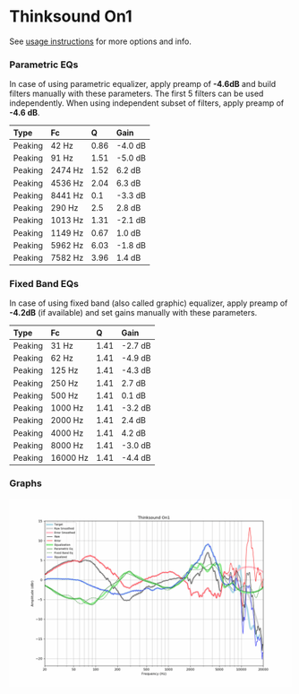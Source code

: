 # Thinksound On1
See [usage instructions](https://github.com/jaakkopasanen/AutoEq#usage) for more options and info.

### Parametric EQs
In case of using parametric equalizer, apply preamp of **-4.6dB** and build filters manually
with these parameters. The first 5 filters can be used independently.
When using independent subset of filters, apply preamp of **-4.6 dB**.

| Type    | Fc      |    Q | Gain    |
|:--------|:--------|:-----|:--------|
| Peaking | 42 Hz   | 0.86 | -4.0 dB |
| Peaking | 91 Hz   | 1.51 | -5.0 dB |
| Peaking | 2474 Hz | 1.52 | 6.2 dB  |
| Peaking | 4536 Hz | 2.04 | 6.3 dB  |
| Peaking | 8441 Hz | 0.1  | -3.3 dB |
| Peaking | 290 Hz  | 2.5  | 2.8 dB  |
| Peaking | 1013 Hz | 1.31 | -2.1 dB |
| Peaking | 1149 Hz | 0.67 | 1.0 dB  |
| Peaking | 5962 Hz | 6.03 | -1.8 dB |
| Peaking | 7582 Hz | 3.96 | 1.4 dB  |

### Fixed Band EQs
In case of using fixed band (also called graphic) equalizer, apply preamp of **-4.2dB**
(if available) and set gains manually with these parameters.

| Type    | Fc       |    Q | Gain    |
|:--------|:---------|:-----|:--------|
| Peaking | 31 Hz    | 1.41 | -2.7 dB |
| Peaking | 62 Hz    | 1.41 | -4.9 dB |
| Peaking | 125 Hz   | 1.41 | -4.3 dB |
| Peaking | 250 Hz   | 1.41 | 2.7 dB  |
| Peaking | 500 Hz   | 1.41 | 0.1 dB  |
| Peaking | 1000 Hz  | 1.41 | -3.2 dB |
| Peaking | 2000 Hz  | 1.41 | 2.4 dB  |
| Peaking | 4000 Hz  | 1.41 | 4.2 dB  |
| Peaking | 8000 Hz  | 1.41 | -3.0 dB |
| Peaking | 16000 Hz | 1.41 | -4.4 dB |

### Graphs
![](./Thinksound%20On1.png)
